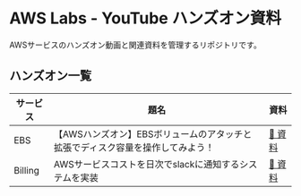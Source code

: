 # AWS Labs - YouTube ハンズオン資料

AWSサービスのハンズオン動画と関連資料を管理するリポジトリです。

## ハンズオン一覧

| サービス | 題名                                                                           | 資料                                        |
| -------- | ------------------------------------------------------------------------------ | ------------------------------------------- |
| EBS      | 【AWSハンズオン】EBSボリュームのアタッチと拡張でディスク容量を操作してみよう！ | [📁 資料](handson/001_ebs-extend-handson/)   |
| Billing  | AWSサービスコストを日次でslackに通知するシステムを実装                         | [📁 資料](handson/002_billing-notification/) |
